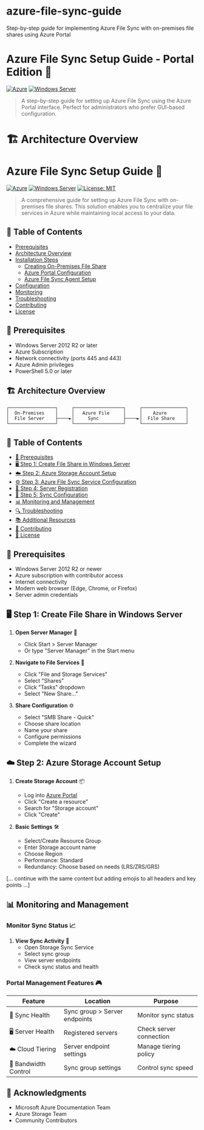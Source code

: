 # azure-file-sync-guide
Step-by-step guide for implementing Azure File Sync with on-premises file shares using Azure Portal

# Azure File Sync Setup Guide - Portal Edition 🔄

[![Azure](https://img.shields.io/badge/Azure-0089D6?style=flat-square&logo=microsoft-azure&logoColor=white)](https://azure.microsoft.com/)
[![Windows Server](https://img.shields.io/badge/Windows%20Server-0078D6?style=flat-square&logo=windows&logoColor=white)](https://www.microsoft.com/windows-server)


> A step-by-step guide for setting up Azure File Sync using the Azure Portal interface. Perfect for administrators who prefer GUI-based configuration.

#  🏗 Architecture Overview



# Azure File Sync Setup Guide 🔄

[![Azure](https://img.shields.io/badge/Azure-0089D6?style=flat-square&logo=microsoft-azure&logoColor=white)](https://azure.microsoft.com/)
[![Windows Server](https://img.shields.io/badge/Windows%20Server-0078D6?style=flat-square&logo=windows&logoColor=white)](https://www.microsoft.com/windows-server)
[![License: MIT](https://img.shields.io/badge/License-MIT-yellow.svg)](https://opensource.org/licenses/MIT)

> A comprehensive guide for setting up Azure File Sync with on-premises file shares. This solution enables you to centralize your file services in Azure while maintaining local access to your data.

## 📑 Table of Contents

- [Prerequisites](#prerequisites)
- [Architecture Overview](#architecture-overview)
- [Installation Steps](#installation-steps)
  - [Creating On-Premises File Share](#creating-on-premises-file-share)
  - [Azure Portal Configuration](#azure-portal-configuration)
  - [Azure File Sync Agent Setup](#azure-file-sync-agent-setup)
- [Configuration](#configuration)
- [Monitoring](#monitoring)
- [Troubleshooting](#troubleshooting)
- [Contributing](#contributing)
- [License](#license)

## 🔧 Prerequisites

- Windows Server 2012 R2 or later
- Azure Subscription
- Network connectivity (ports 445 and 443)
- Azure Admin privileges
- PowerShell 5.0 or later

## 🏗 Architecture Overview

```plaintext
┌─────────────────┐     ┌──────────────────┐     ┌────────────────┐
│  On-Premises    │     │   Azure File     │     │    Azure       │
│  File Server    ├────►│     Sync         ├────►│  File Share    │
└─────────────────┘     └──────────────────┘     └────────────────┘
```

## 📑 Table of Contents

- [🔧 Prerequisites](#prerequisites)
- [🖥️ Step 1: Create File Share in Windows Server](#step-1-create-file-share-in-windows-server)
- [☁️ Step 2: Azure Storage Account Setup](#step-2-azure-storage-account-setup)
- [⚙️ Step 3: Azure File Sync Service Configuration](#step-3-azure-file-sync-service-configuration)
- [📝 Step 4: Server Registration](#step-4-server-registration)
- [🔄 Step 5: Sync Configuration](#step-5-sync-configuration)
- [📊 Monitoring and Management](#monitoring-and-management)
- [🔍 Troubleshooting](#troubleshooting)
- [📚 Additional Resources](#additional-resources)
- [🤝 Contributing](#contributing)
- [📄 License](#license)

## 🔧 Prerequisites

- Windows Server 2012 R2 or newer
- Azure subscription with contributor access
- Internet connectivity
- Modern web browser (Edge, Chrome, or Firefox)
- Server admin credentials

## 🖥️ Step 1: Create File Share in Windows Server

1. **Open Server Manager** 🚀
   - Click Start > Server Manager
   - Or type "Server Manager" in the Start menu

2. **Navigate to File Services** 📂
   - Click "File and Storage Services"
   - Select "Shares"
   - Click "Tasks" dropdown
   - Select "New Share..."

3. **Share Configuration** ⚙️
   - Select "SMB Share - Quick"
   - Choose share location
   - Name your share
   - Configure permissions
   - Complete the wizard

## ☁️ Step 2: Azure Storage Account Setup

1. **Create Storage Account** 📦
   - Log into [Azure Portal](https://portal.azure.com)
   - Click "Create a resource"
   - Search for "Storage account"
   - Click "Create"

2. **Basic Settings** 🛠️
   - Select/Create Resource Group
   - Enter Storage account name
   - Choose Region
   - Performance: Standard
   - Redundancy: Choose based on needs (LRS/ZRS/GRS)

[... continue with the same content but adding emojis to all headers and key points ...]

## 📊 Monitoring and Management

### Monitor Sync Status 📈
1. **View Sync Activity** 👀
   - Open Storage Sync Service
   - Select sync group
   - View server endpoints
   - Check sync status and health

### Portal Management Features 🎮
| Feature | Location | Purpose |
|---------|----------|----------|
| 🔄 Sync Health | Sync group > Server endpoints | Monitor sync status |
| 🖥️ Server Health | Registered servers | Check server connection |
| ☁️ Cloud Tiering | Server endpoint settings | Manage tiering policy |
| 🚀 Bandwidth Control | Sync group settings | Control sync speed |




## 🙏 Acknowledgments

- Microsoft Azure Documentation Team
- Azure Storage Team
- Community Contributors
